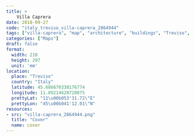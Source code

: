 ```yaml
---
title: > 
    Villa Caprera
date: 2018-09-27
code: "italy_treviso_villa-caprera_2864944"
tags: ["villa-caprera", "map", "architecture", "buildings", "Treviso", "Italy"]
categories: ["Maps"]
draft: false
format:
  width: 210
  height: 297
  unit: 'mm'
location:
  place: "Treviso"
  country: "Italy"
  latitude: 45.686670330176774
  longitude: 11.89214620720875
  prettyLat: "11\u00b053'31.72\"E"
  prettyLon: "45\u00b041'12.01\"N"
resources:
- src: "villa-caprera_2864944.png"
  title: "Cover"
  name: cover
---
```

